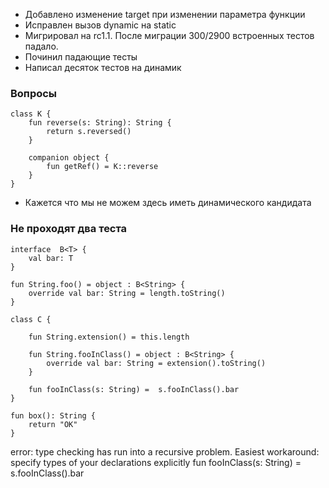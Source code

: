 - Добавлено изменение target при изменении параметра функции
- Исправлен вызов dynamic на static
- Мигрировал на rc1.1. После миграции 300/2900 встроенных тестов падало.
- Починил падающие тесты
- Написал десяток тестов на динамик
### Вопросы
```
class K {
    fun reverse(s: String): String {
        return s.reversed()
    }

    companion object {
        fun getRef() = K::reverse
    }
}
```
- Кажется что мы не можем здесь иметь динамического кандидата
### Не проходят два теста
```
interface  B<T> {
    val bar: T
}

fun String.foo() = object : B<String> {
    override val bar: String = length.toString()
}

class C {

    fun String.extension() = this.length	 	

    fun String.fooInClass() = object : B<String> {
        override val bar: String = extension().toString()
    }

    fun fooInClass(s: String) =  s.fooInClass().bar
}

fun box(): String {
    return "OK"
}
```
error: type checking has run into a recursive problem. Easiest workaround: specify types of your declarations explicitly
    fun fooInClass(s: String) =  s.fooInClass().bar
